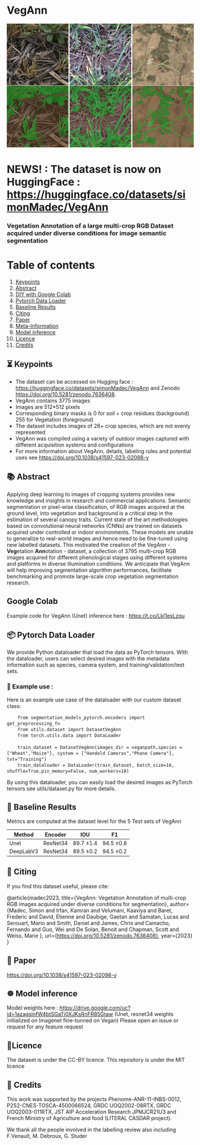 

# VegAnn 
![Alt text](images/vegann-logo.png "Vegann-logo")

# NEWS! : The dataset is now on HuggingFace : https://huggingface.co/datasets/simonMadec/VegAnn
### **Vegetation Annotation of a large multi-crop RGB Dataset acquired under diverse conditions for image semantic segmentation**

# Table of contents
1. [Keypoints](#key)
2. [Abstract](#abs)
3. [DIY with Google Colab](#colab)
4. [Pytorch Data Loader](#loader)
5. [Baseline Results](#res)
6. [Citing](#cite)
7. [Paper](#paper)
8. [Meta-Information](#meta)
9. [Model inference](#model)
10. [Licence](#licence)
11. [Credits](#credits)

## ⏳ Keypoints <a name="key"></a>
- The dataset can be accessed on Hugging face : https://huggingface.co/datasets/simonMadec/VegAnn and Zenodo https://doi.org/10.5281/zenodo.7636408.
- VegAnn contains 3775 images 
- Images are 512*512 pixels 
- Corresponding binary masks is 0 for soil + crop residues (background) 255 for Vegetation (foreground)
- The dataset includes images of 26+ crop species, which are not evenly represented
- VegAnn was compiled using a variety of outdoor images captured with different acquisition systems and configurations
- For more information about VegAnn, details, labeling rules and potential uses see https://doi.org/10.1038/s41597-023-02098-y

## 📚 Abstract <a name="abs"></a>

  Applying deep learning to images of cropping systems provides new knowledge and insights in research and commercial applications. Semantic segmentation or pixel-wise classification, of RGB images acquired at the ground level, into vegetation and background is a critical step in the estimation of several canopy traits. Current state of the art methodologies based on convolutional neural networks (CNNs) are trained on datasets acquired under controlled or indoor environments. These models are unable to generalize to real-world images and hence need to be fine-tuned using new labelled datasets. This motivated the creation of the VegAnn - **Veg**etation **Ann**otation - dataset, a collection of 3795 multi-crop RGB images acquired for different phenological stages using different systems and platforms in diverse illumination conditions. We anticipate that VegAnn will help improving segmentation algorithm performances, facilitate benchmarking and promote large-scale crop vegetation segmentation research.

## Google Colab <a name="colab"></a>
Example code for VegAnn (Unet) inference here : https://t.co/LkI1esLzqu
 

## 📦 Pytorch Data Loader <a name="loader"></a>
We provide Python dataloader that load the data as PyTorch tensors. With the dataloader, users can select desired images with the metadata information such as species, camera system, and training/validation/test sets. 

### 🍲 Example use : 

Here is an example use case of the dataloader with our custom dataset class:

```
    from segmentation_models_pytorch.encoders import get_preprocessing_fn
    from utils.dataset import DatasetVegAnn
    from torch.utils.data import DataLoader

    train_dataset = DatasetVegAnn(images_dir = veganpath,species = ["Wheat","Maize"], system = ["Handeld Cameras","Phone Camera"], tvt="Training")    
    train_dataloader = DataLoader(train_dataset, batch_size=16, shuffle=True,pin_memory=False, num_workers=10)
```
By using this dataloader, you can easily load the desired images as PyTorch tensors see utils/dataset.py for more details.

## 👀 Baseline Results <a name="res"></a>

Metrics are computed at the dataset level for the 5 Test sets of VegAnn

Method               | Encoder | IOU | F1 
---                  | ---  | ---   | ---                  
Unet       |   ResNet34  | 89.7 ±1.4  |  94.5 ±0.8
DeepLabV3  |   ResNet34  | 89.5 ±0.2  |  94.5 ±0.2


## 📝 Citing  <a name="cite"></a>

If you find this dataset useful, please cite:

@article{madec2023,
  title={VegAnn: Vegetation Annotation of multi-crop RGB images acquired under diverse conditions for segmentation},
  author={Madec, Simon  and Irfan, Kamran and Velumani, Kaaviya and Baret, Frederic and David, Etienne  and Daubige, Gaetan  and Samatan, Lucas   and Serouart, Mario and Smith, Daniel  and James, Chris  and Camacho, Fernando  and Guo, Wei and De Solan, Benoit  and Chapman, Scott and Weiss, Marie },
  url={https://doi.org/10.5281/zenodo.7636408},
  year={2023}
}
## 📖 Paper <a name="paper"></a>
https://doi.org/10.1038/s41597-023-02098-y

## ☸️ Model inference <a name="model"></a>
Model weights here : https://drive.google.com/uc?id=1azagsinfW4btSGaTi0XJKsRnFR85Gtaw (Unet, resnet34 weights initialized on Imagenet fine-tunned on Vegan)
Please open an issue or request for any feature request

##  📑Licence <a name="licence"></a>
The dataset is under the CC-BY licence. 
This repository is under the MIT licence

## 👫 Credits <a name="credits"></a>
This work was supported by the projects Phenome-ANR-11-INBS-0012, P2S2-CNES-TOSCA-4500066524, GRDC UOQ2002-08RTX, GRDC UOQ2003-011RTX, JST AIP Acceleration Research JPMJCR21U3 and French Ministry of Agriculture and food (LITERAL CASDAR project).  

We thank all the people involved in the labelling review also including F.Venault, M. Debroux, G. Studer 
